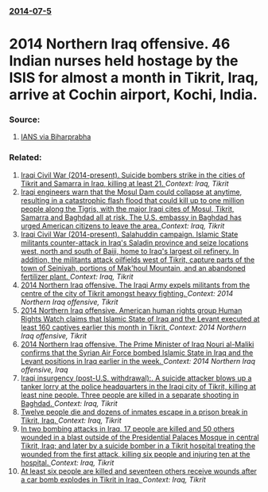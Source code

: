 ### [2014-07-5](/news/2014/07/5/index.md)

# 2014 Northern Iraq offensive. 46 Indian nurses held hostage by the ISIS for almost a month in Tikrit, Iraq, arrive at Cochin airport, Kochi, India. 




### Source:

1. [IANS via Biharprabha](http://news.biharprabha.com/2014/07/oommen-chandy-receives-freed-indian-nurses-at-kochi-airport/)

### Related:

1. [Iraqi Civil War (2014-present). Suicide bombers strike in the cities of Tikrit and Samarra in Iraq, killing at least 21. ](/news/2016/11/6/iraqi-civil-war-2014-present-suicide-bombers-strike-in-the-cities-of-tikrit-and-samarra-in-iraq-killing-at-least-21.md) _Context: Iraq, Tikrit_
2. [Iraqi engineers warn that the Mosul Dam could collapse at anytime, resulting in a catastrophic flash flood that could kill up to one million people along the Tigris, with the major Iraqi cites of Mosul, Tikrit, Samarra and Baghdad all at risk. The U.S. embassy in Baghdad has urged American citizens to leave the area. ](/news/2016/03/2/iraqi-engineers-warn-that-the-mosul-dam-could-collapse-at-anytime-resulting-in-a-catastrophic-flash-flood-that-could-kill-up-to-one-million.md) _Context: Iraq, Tikrit_
3. [Iraqi Civil War (2014-present). Salahuddin campaign. Islamic State militants counter-attack in Iraq's Saladin province and seize locations west, north and south of Baiji, home to Iraq's largest oil refinery. In addition, the militants attack oilfields west of Tikrit, capture parts of the town of Seiniyah, portions of Mak'houl Mountain, and an abandoned fertilizer plant. ](/news/2015/11/22/iraqi-civil-war-2014-present-salahuddin-campaign-islamic-state-militants-counter-attack-in-iraq-s-saladin-province-and-seize-locations.md) _Context: Iraq, Tikrit_
4. [2014 Northern Iraq offensive. The Iraqi Army expels militants from the centre of the city of Tikrit amongst heavy fighting. ](/news/2014/06/28/2014-northern-iraq-offensive-the-iraqi-army-expels-militants-from-the-centre-of-the-city-of-tikrit-amongst-heavy-fighting.md) _Context: 2014 Northern Iraq offensive, Tikrit_
5. [2014 Northern Iraq offensive. American human rights group Human Rights Watch claims that Islamic State of Iraq and the Levant executed at least 160 captives earlier this month in Tikrit. ](/news/2014/06/27/2014-northern-iraq-offensive-american-human-rights-group-human-rights-watch-claims-that-islamic-state-of-iraq-and-the-levant-executed-at-le.md) _Context: 2014 Northern Iraq offensive, Tikrit_
6. [2014 Northern Iraq offensive. The Prime Minister of Iraq Nouri al-Maliki confirms that the Syrian Air Force bombed Islamic State in Iraq and the Levant positions in Iraq earlier in the week. ](/news/2014/06/26/2014-northern-iraq-offensive-the-prime-minister-of-iraq-nouri-al-maliki-confirms-that-the-syrian-air-force-bombed-islamic-state-in-iraq-and.md) _Context: 2014 Northern Iraq offensive, Iraq_
7. [Iraqi insurgency (post-U.S. withdrawal):. A suicide attacker blows up a tanker lorry at the police headquarters in the Iraqi city of Tikrit, killing at least nine people. Three people are killed in a separate shooting in Baghdad. ](/news/2013/04/1/iraqi-insurgency-post-u-s-withdrawal-a-suicide-attacker-blows-up-a-tanker-lorry-at-the-police-headquarters-in-the-iraqi-city-of-tikrit.md) _Context: Iraq, Tikrit_
8. [Twelve people die and dozens of inmates escape in a prison break in Tikrit, Iraq. ](/news/2012/09/28/twelve-people-die-and-dozens-of-inmates-escape-in-a-prison-break-in-tikrit-iraq.md) _Context: Iraq, Tikrit_
9. [In two bombing attacks in Iraq, 17 people are killed and 50 others wounded in a blast outside of the Presidential Palaces Mosque in central Tikrit, Iraq; and later by a suicide bomber in a Tikrit hospital treating the wounded from the first attack, killing six people and injuring ten at the hospital. ](/news/2011/06/3/in-two-bombing-attacks-in-iraq-17-people-are-killed-and-50-others-wounded-in-a-blast-outside-of-the-presidential-palaces-mosque-in-central.md) _Context: Iraq, Tikrit_
10. [At least six people are killed and seventeen others receive wounds after a car bomb explodes in Tikrit in Iraq. ](/news/2010/07/15/at-least-six-people-are-killed-and-seventeen-others-receive-wounds-after-a-car-bomb-explodes-in-tikrit-in-iraq.md) _Context: Iraq, Tikrit_

